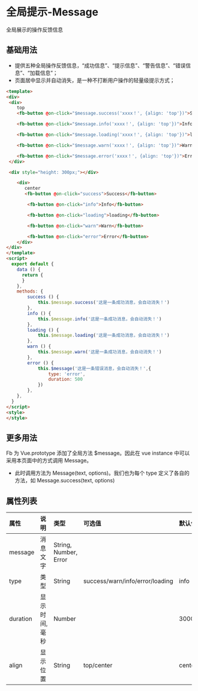 [comment]: <> (fb-docs: docsify/fb-ui/05/message/README.md)

# 全局提示-Message
全局展示的操作反馈信息
## 基础用法
- 提供五种全局操作反馈信息，“成功信息”、“提示信息”、“警告信息”、“错误信息”、“加载信息”；
- 页面居中显示并自动消失，是一种不打断用户操作的轻量级提示方式；

```html run {title:'示例演示'}
<template>
<div>
 <div>
    top
    <fb-button @on-click="$message.success('xxxx！', {align: 'top'})">Success</fb-button>

    <fb-button @on-click="$message.info('xxxx！', {align: 'top'})">Info</fb-button>

    <fb-button @on-click="$message.loading('xxxx！', {align: 'top'})">loading</fb-button>

    <fb-button @on-click="$message.warn('xxxx！', {align: 'top'})">Warn</fb-button>

    <fb-button @on-click="$message.error('xxxx！', {align: 'top'})">Error</fb-button>
 </div>

 <div style="height: 300px;"></div>

    <div>
       center
       <fb-button @on-click="success">Success</fb-button>

        <fb-button @on-click="info">Info</fb-button>

        <fb-button @on-click="loading">loading</fb-button>

        <fb-button @on-click="warn">Warn</fb-button>

        <fb-button @on-click="error">Error</fb-button>
    </div>
</div>
</template>
<script>
  export default {
    data () {
      return {
      }
    },
    methods: {
        success () {
            this.$message.success('这是一条成功消息，会自动消失！')
        },
        info () {
            this.$message.info('这是一条成功消息，会自动消失！')
        },
        loading () {
            this.$message.loading('这是一条成功消息，会自动消失！')
        },
        warn () {
            this.$message.warn('这是一条成功消息，会自动消失！')
        },
        error () {
            this.$message('这是一条错误消息，会自动消失！',{
                type: 'error',
                duration: 500
            })
        },
    },
  }
</script>
<style>
</style>
```

## 更多用法
Fb 为 Vue.prototype 添加了全局方法 $message。因此在 vue instance 中可以采用本页面中的方式调用 Message。
- 此时调用方法为 Message(text, options)。我们也为每个 type 定义了各自的方法，如 Message.success(text, options)

## 属性列表

| 属性 | 说明 | 类型 | 可选值 | 默认值 |
|:-----|:----|:-----|:-------|:-------|
| message | 消息文字 | String, Number, Error |  |  |
| type | 类型 | String | success/warn/info/error/loading | info |
| duration | 显示时间, 毫秒 | Number |  | 3000 |
| align | 显示位置 | String | top/center | center |
